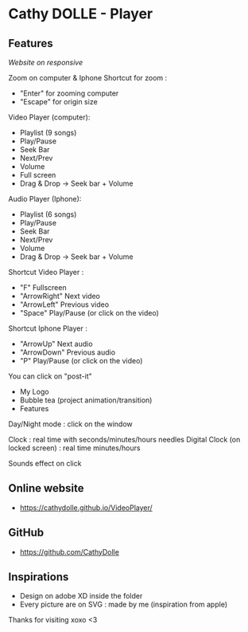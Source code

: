 # Cathy DOLLE - Player

## Features
*Website on responsive*

Zoom on computer & Iphone
Shortcut for zoom :
- "Enter" for zooming computer
- "Escape" for origin size

Video Player (computer):
- Playlist (9 songs)
- Play/Pause
- Seek Bar 
- Next/Prev
- Volume
- Full screen
- Drag & Drop -> Seek bar + Volume

Audio Player (Iphone):
- Playlist (6 songs)
- Play/Pause
- Seek Bar 
- Next/Prev
- Volume
- Drag & Drop -> Seek bar + Volume

Shortcut Video Player :
- "F" Fullscreen
- "ArrowRight" Next video
- "ArrowLeft" Previous video
- "Space" Play/Pause (or click on the video)

Shortcut Iphone Player :
- "ArrowUp" Next audio
- "ArrowDown" Previous audio
- "P" Play/Pause (or click on the video)

You can click on "post-it"
- My Logo
- Bubble tea (project animation/transition)
- Features

Day/Night mode : click on the window

Clock : real time with seconds/minutes/hours needles
Digital Clock (on locked screen) : real time minutes/hours

Sounds effect on click 

## Online website
- https://cathydolle.github.io/VideoPlayer/

## GitHub 
- https://github.com/CathyDolle

## Inspirations
- Design on adobe XD inside the folder
- Every picture are on SVG : made by me (inspiration from apple)

Thanks for visiting xoxo <3 